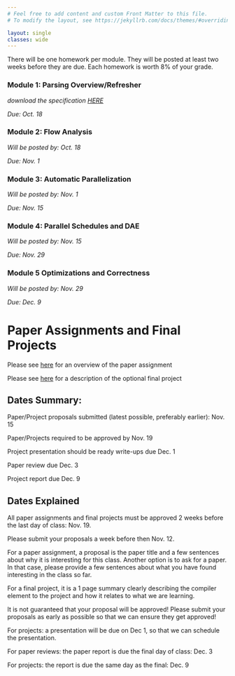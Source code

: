 ```yaml
---
# Feel free to add content and custom Front Matter to this file.
# To modify the layout, see https://jekyllrb.com/docs/themes/#overriding-theme-defaults

layout: single
classes: wide
---
```


There will be one homework per module. They will be posted at least two weeks before they are due. Each homework is worth 8% of your grade.

### Module 1: Parsing Overview/Refresher

_download the specification [HERE](homeworks/CSE211Fall2020_assignment1.pdf)_

_Due: Oct. 18_

### Module 2: Flow Analysis

_Will be posted by: Oct. 18_ 

_Due: Nov. 1_

### Module 3: Automatic Parallelization

_Will be posted by: Nov. 1_

_Due: Nov. 15_

### Module 4: Parallel Schedules and DAE

_Will be posted by: Nov. 15_ 

_Due: Nov. 29_

### Module 5 Optimizations and Correctness

_Will be posted by: Nov. 29_ 

_Due: Dec. 9_

# Paper Assignments and Final Projects

Please see [here](overview.html#paper-assignment) for an overview of the paper assignment

Please see [here](overview.html#final-project) for a description of the optional final project

## Dates Summary:

Paper/Project proposals submitted (latest possible, preferably earlier): Nov. 15

Paper/Projects required to be approved by Nov. 19

Project presentation should be ready write-ups due Dec. 1

Paper review due Dec. 3

Project report due Dec. 9


## Dates Explained

All paper assignments and final projects must be approved 2 weeks before the last day of class: Nov. 19.

Please submit your proposals a week before then Nov. 12.

For a paper assignment, a proposal is the paper title and a few sentences about why it is interesting for this class. Another option is to ask for a paper. In that case, please provide a few sentences about what you have found interesting in the class so far.

For a final project, it is a 1 page summary clearly describing the compiler element to the project and how
it relates to what we are learning.

It is not guaranteed that your proposal will be approved! Please submit your proposals as early as possible so that we can ensure they get approved!

For projects: a presentation will be due on Dec 1, so that we can schedule the presentation.

For paper reviews: the paper report is due the final day of class: Dec. 3

For projects: the report is due the same day as the final: Dec. 9

